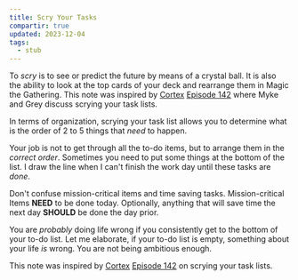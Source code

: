 ```yaml
---
title: Scry Your Tasks
compartir: true
updated: 2023-12-04
tags:
  - stub
---
```


To _scry_ is to see or predict the future by means of a crystal ball. It is also the ability to look at the top cards of your deck and rearrange them in Magic the Gathering. This note was inspired by [Cortex](https://www.relay.fm/cortex) [Episode 142](https://www.relay.fm/cortex/142) where Myke and Grey discuss scrying your task lists.

In terms of organization, scrying your task list allows you to determine what is the order of 2 to 5 things that _need_ to happen.

Your job is not to get through all the to-do items, but to arrange them in the _correct order_. Sometimes you need to put some things at the bottom of the list. I draw the line when I can't finish the work day until these tasks are _done_.

Don't confuse mission-critical items and time saving tasks. Mission-critical Items **NEED** to be done today. Optionally, anything that will save time the next day **SHOULD** be done the day prior.

You are _probably_ doing life wrong if you consistently get to the bottom of your to-do list. Let me elaborate, if your to-do list is empty, something about your life _is_ wrong. You are not being ambitious enough.

This note was inspired by [Cortex](https://www.relay.fm/cortex) [Episode 142](https://www.relay.fm/cortex/142) on scrying your task lists.
